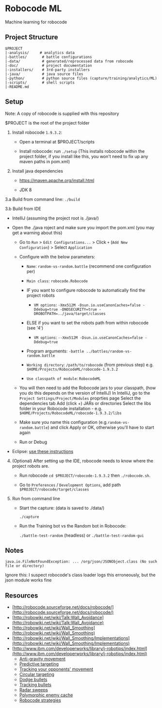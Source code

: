 # Robocode ML

Machine learning for robocode

## Project Structure

```
$PROJECT
|-analysis/     # analytics data
|-battles/       # battle configurations
|-data/          # generated/reprocessed data from robocode
|-doc/           # project documentation
|-installers/    # 3rd-party installers
|-java/          # java source files
|-python/        # python source files (capture/training/analytics/ML)
|-scripts/       # shell scripts
|-README.md
```

## Setup

Note:
A copy of robocode is supplied with this repository

$PROJECT is the root of the project folder

1. Install robocode `1.9.3.2`:

    - Open a terminal at $PROJECT/scripts

    - Install robocode: run `./setup` (This installs robocode within the project folder, if you install like this, you won't need to fix up any maven paths in pom.xml)

2. Install java dependencies

    - https://maven.apache.org/install.html

    - JDK 8


3.a Build from command line: `./build`

3.b Build from IDE

- IntelliJ (assuming the project root is ./java/)

- Open the ./java roject and make sure you import the pom.xml (you may get a warning about this)

    - Go to `Run` > `Edit Configurations...` > Click `+` (`Add New Configuration`) > Select `Application`

    - Configure with the below parameters:

        - `Name`: `random-vs-random.battle` (recommend one configuration per)

        - `Main class`: `robocode.Robocode`

        - IF you want to configure robocode to automatically find the project robots

            - `VM options`: `-Xmx512M -Dsun.io.useCanonCaches=false -Ddebug=true -DNOSECURITY=true -DROBOTPATH=../java/target/classes`

        - ELSE if you want to set the robots path from within robocode (see '4')

            - `VM options`: `--Xmx512M -Dsun.io.useCanonCaches=false -Ddebug=true`

        - Program arguments: `-battle ../battles/random-vs-random.battle`

        - `Working directory`: `/path/to/robocode` (from previous step)
              e.g. `$HOME/Projects/RobocodeML/robocode-1.9.3.2`

        - `Use classpath of module`: `RobocodeML`

    - You will then need to add the Robocode jars to your classpath, (how you do this depends on the version of IntelliJ)
    In IntelliJ, go to the `Project Settings/Project/Modules` proprties page
    Select the dependencies tab
    Add (click +) JARs or directories
    Select the libs folder in your Robocode installation - e.g. `$HOME/Projects/RobocodeML/robocode-1.9.3.2/libs`

    - Make sure you name this configuration (e.g.`random-vs-random.battle`) and click Apply or OK, otherwise you'll have to start again

    - Run or Debug

- Eclipse: [use these instructions](http://robowiki.net/wiki/Robocode/Running_from_Eclipse)


4. (Optional) After setting up the IDE, robocode needs to know where the project robots are.

   - Run robocode
    `cd $PROJECT/robocode-1.9.3.2` then `./robocode.sh`.

   - Go to `Preferences` / `Development Options`, add path `$PROJECT/robocode/target/classes`

5. Run from command line

    - Start the capture: (data is saved to ./data/)

        `./capture`

    - Run the Training bot vs the Random bot in Robocode:

        `./battle-test-random` (headless) or `./battle-test-random-gui`

## Notes

`java.io.FileNotFoundException: ... /org/json/JSONObject.class (No such file or directory)`

Ignore this: I suspect robocode's class loader logs this erroneously, but the json module works fine

## Resources

- [http://robocode.sourceforge.net/docs/robocode/](http://robocode.sourceforge.net/docs/robocode/)
- [http://robowiki.net/wiki/Talk:Wall_Avoidance](http://robowiki.net/wiki/Talk:Wall_Avoidance)
- [http://robowiki.net/wiki/Wall_Smoothing](http://robowiki.net/wiki/Wall_Smoothing)
- [http://robowiki.net/wiki/Wall_Smoothing/Implementations](http://robowiki.net/wiki/Wall_Smoothing/Implementations)
- [http://www.ibm.com/developerworks/library/j-robotips/index.html](http://www.ibm.com/developerworks/library/j-robotips/index.html)
  - [Anti-gravity movement](http://www.ibm.com/developerworks/library/j-antigrav/index.html)
  - [Predictive targeting](http://www.ibm.com/developerworks/library/j-pred-targeting/index.html)
  - [Tracking your opponents' movement](http://www.ibm.com/developerworks/java/library/j-movement/index.html)
  - [Circular targeting](http://www.ibm.com/developerworks/library/j-circular/index.html)
  - [Dodge bullets](http://www.ibm.com/developerworks/library/j-dodge/index.html)
  - [Tracking bullets](http://www.ibm.com/developerworks/library/j-tipbullet.html)
  - [Radar sweeps](http://www.ibm.com/developerworks/library/j-radar/index.html)
  - [Polymorphic enemy cache](http://www.ibm.com/developerworks/library/j-tippoly/)
  - [Robocode strategies](http://www.ibm.com/developerworks/library/j-tipstrats/index.html)
